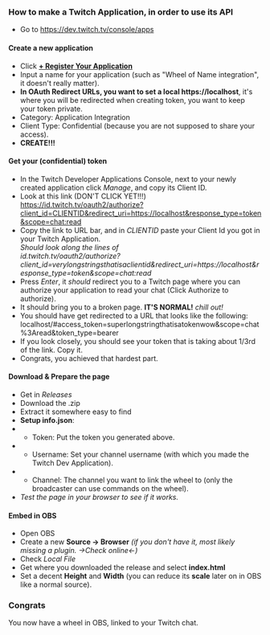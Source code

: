 

### How to make a Twitch Application, in order to use its API

- Go to https://dev.twitch.tv/console/apps

#### Create a new application
- Click **[+ Register Your Application](https://dev.twitch.tv/console/apps/create)**
- Input a name for your application (such as "Wheel of Name integration", it doesn't really matter).
- **In OAuth Redirect URLs, you want to set a local https://localhost**, it's where you will be redirected when creating token, you want to keep your token private.
- Category: Application Integration
- Client Type: Confidential (because you are not supposed to share your access).
- **CREATE!!!**

#### Get your (confidential) token
- In the Twitch Developer Applications Console, next to your newly created application click *Manage*, and copy its Client ID.
- Look at this link (DON'T CLICK YET!!!) https://id.twitch.tv/oauth2/authorize?client_id=CLIENTID&redirect_uri=https://localhost&response_type=token&scope=chat:read
- Copy the link to URL bar, and in *CLIENTID* paste your Client Id you got in your Twitch Application.<br>*Should look along the lines of <br>id.twitch.tv/oauth2/authorize?client_id=verylongstringsthatisaclientid&redirect_uri=https://localhost&response_type=token&scope=chat:read*
- Press *Enter*, it *should* redirect you to a Twitch page where you can authorize your application to read your chat (Click Authorize to authorize).
- It should bring you to a broken page. **IT'S NORMAL!** *chill out!*
- You should have get redirected to a URL that looks like the following:<br>localhost/#access_token=superlongstringthatisatokenwow&scope=chat%3Aread&token_type=bearer
- If you look closely, you should see your token that is taking about 1/3rd of the link. Copy it.
- Congrats, you achieved that hardest part.

#### Download & Prepare the page
- Get in *Releases*
- Download the .zip
- Extract it somewhere easy to find
- **Setup info.json**:
- - Token: Put the token you generated above.
- - Username: Set your channel username (with which you made the Twitch Dev Application).
- - Channel: The channel you want to link the wheel to (only the broadcaster can use commands on the wheel).
- *Test the page in your browser to see if it works.*

#### Embed in OBS
- Open OBS
- Create a new **Source -> Browser** *(if you don't have it, most likely missing a plugin. ->Check online<-)*
- Check *Local File*
- Get where you downloaded the release and select **index.html**
- Set a decent **Height** and **Width** (you can reduce its **scale** later on in OBS like a normal source).

### Congrats
You now have a wheel in OBS, linked to your Twitch chat.
